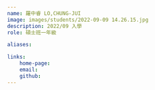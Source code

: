 ```yaml
---
name: 羅中睿 LO,CHUNG-JUI
image: images/students/2022-09-09 14.26.15.jpg
description: 2022/09 入學
role: 碩士班一年級

aliases:

links:
    home-page:
    email:
    github:
---
```

